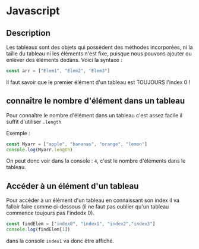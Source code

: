 # Javascript 

## Description

Les tableaux sont des objets qui possèdent des méthodes incorporées, ni la taille du tableau ni les éléments n'est fixe, puisque nous pouvons ajouter ou enlever des éléments dedans.
Voici la syntaxe : 
```js
const arr = ["Elem1", "Elem2", "Elem3"]
```

Il faut savoir que le premier élément d'un tableau est TOUJOURS l'index 0 ! 

## connaître le nombre d'élément dans un tableau

Pour connaître le nombre d'élément dans un tableau c'est assez facile il suffit d'utiliser `.length` 

Exemple :

```js
const Myarr = ["apple", "bananas", "orange", "lemon"]
console.log(Myarr.length)
```

On peut donc voir dans la console : `4`, c'est le nombre d'éléments dans le tableau.


## Accéder à un élément d'un tableau

Pour accéder à un élément d'un tableau en connaissant son index il va falloir faire comme ci-dessous (il ne faut pas oublier
qu'un tableau commence toujours pas l'indedx 0).

```js
const findElem = ["index0", "index1", "index2","index3"]
console.log(findElem[1])
```

dans la console `index1` va donc être affiché.